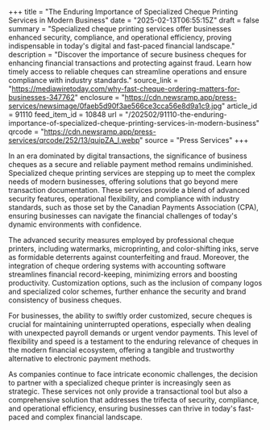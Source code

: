 +++
title = "The Enduring Importance of Specialized Cheque Printing Services in Modern Business"
date = "2025-02-13T06:55:15Z"
draft = false
summary = "Specialized cheque printing services offer businesses enhanced security, compliance, and operational efficiency, proving indispensable in today's digital and fast-paced financial landscape."
description = "Discover the importance of secure business cheques for enhancing financial transactions and protecting against fraud. Learn how timely access to reliable cheques can streamline operations and ensure compliance with industry standards."
source_link = "https://mediawiretoday.com/why-fast-cheque-ordering-matters-for-businesses-347762"
enclosure = "https://cdn.newsramp.app/press-services/newsimage/0faeb5d90f3ae566ce3cca56e8d9a1c9.jpg"
article_id = 91110
feed_item_id = 10848
url = "/202502/91110-the-enduring-importance-of-specialized-cheque-printing-services-in-modern-business"
qrcode = "https://cdn.newsramp.app/press-services/qrcode/252/13/quipZA_l.webp"
source = "Press Services"
+++

<p>In an era dominated by digital transactions, the significance of business cheques as a secure and reliable payment method remains undiminished. Specialized cheque printing services are stepping up to meet the complex needs of modern businesses, offering solutions that go beyond mere transaction documentation. These services provide a blend of advanced security features, operational flexibility, and compliance with industry standards, such as those set by the Canadian Payments Association (CPA), ensuring businesses can navigate the financial challenges of today's dynamic environments with confidence.</p><p>The advanced security measures employed by professional cheque printers, including watermarks, microprinting, and color-shifting inks, serve as formidable deterrents against counterfeiting and fraud. Moreover, the integration of cheque ordering systems with accounting software streamlines financial record-keeping, minimizing errors and boosting productivity. Customization options, such as the inclusion of company logos and specialized color schemes, further enhance the security and brand consistency of business cheques.</p><p>For businesses, the ability to swiftly order customized, secure cheques is crucial for maintaining uninterrupted operations, especially when dealing with unexpected payroll demands or urgent vendor payments. This level of flexibility and speed is a testament to the enduring relevance of cheques in the modern financial ecosystem, offering a tangible and trustworthy alternative to electronic payment methods.</p><p>As companies continue to face intricate economic challenges, the decision to partner with a specialized cheque printer is increasingly seen as strategic. These services not only provide a transactional tool but also a comprehensive solution that addresses the trifecta of security, compliance, and operational efficiency, ensuring businesses can thrive in today's fast-paced and complex financial landscape.</p>